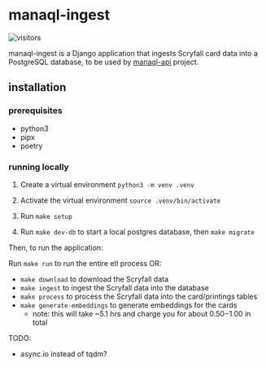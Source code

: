 # manaql-ingest

![visitors](https://img.shields.io/endpoint?url=https://vu-mi.com/api/v1/views?id=jcserv/manaql-ingest)

manaql-ingest is a Django application that ingests Scryfall card data into a PostgreSQL database, to be used by [manaql-api](https://github.com/jcserv/manaql) project.

## installation

### prerequisites
- python3
- pipx
- poetry

### running locally
1. Create a virtual environment
`python3 -m venv .venv`

2. Activate the virtual environment
`source .venv/bin/activate`

3. Run `make setup`
4. Run `make dev-db` to start a local postgres database, then `make migrate`

Then, to run the application:

Run `make run` to run the entire etl process OR:
- `make download` to download the Scryfall data
- `make ingest` to ingest the Scryfall data into the database
- `make process` to process the Scryfall data into the card/printings tables
- `make generate-embeddings` to generate embeddings for the cards
  - note: this will take ~5.1 hrs and charge you for about $0.50-$1.00 in total

TODO:
- async.io instead of tqdm?

